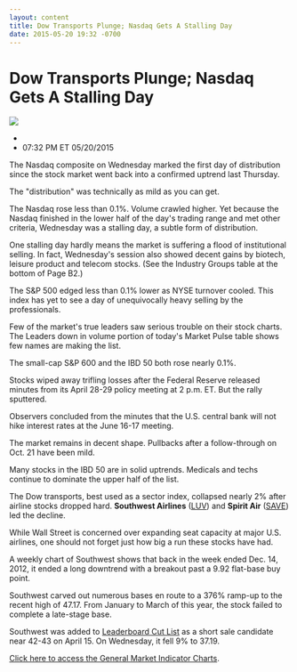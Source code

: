 ```yaml
---
layout: content
title: Dow Transports Plunge; Nasdaq Gets A Stalling Day
date: 2015-05-20 19:32 -0700
---
```



Dow Transports Plunge; Nasdaq Gets A Stalling Day
==================================================


![](https://www.investors.com/wp-content/uploads/ibd-migrated-images/MPv_150521_635677311729715183.png)

* 
* 07:32 PM ET 05/20/2015





The Nasdaq composite on Wednesday marked the first day of distribution since the stock market went back into a confirmed uptrend last Thursday.


The "distribution" was technically as mild as you can get.


The Nasdaq rose less than 0.1%. Volume crawled higher. Yet because the Nasdaq finished in the lower half of the day's trading range and met other criteria, Wednesday was a stalling day, a subtle form of distribution.


One stalling day hardly means the market is suffering a flood of institutional selling. In fact, Wednesday's session also showed decent gains by biotech, leisure product and telecom stocks. (See the Industry Groups table at the bottom of Page B2.)


The S&P 500 edged less than 0.1% lower as NYSE turnover cooled. This index has yet to see a day of unequivocally heavy selling by the professionals.


Few of the market's true leaders saw serious trouble on their stock charts. The Leaders down in volume portion of today's Market Pulse table shows few names are making the list.


The small-cap S&P 600 and the IBD 50 both rose nearly 0.1%.


Stocks wiped away trifling losses after the Federal Reserve released minutes from its April 28-29 policy meeting at 2 p.m. ET. But the rally sputtered.


Observers concluded from the minutes that the U.S. central bank will not hike interest rates at the June 16-17 meeting.


The market remains in decent shape. Pullbacks after a follow-through on Oct. 21 have been mild.


Many stocks in the IBD 50 are in solid uptrends. Medicals and techs continue to dominate the upper half of the list.


The Dow transports, best used as a sector index, collapsed nearly 2% after airline stocks dropped hard. **Southwest Airlines** ([LUV](https://research.investors.com/quote.aspx?symbol=LUV)) and **Spirit Air** ([SAVE](https://research.investors.com/quote.aspx?symbol=SAVE)) led the decline.


While Wall Street is concerned over expanding seat capacity at major U.S. airlines, one should not forget just how big a run these stocks have had.


A weekly chart of Southwest shows that back in the week ended Dec. 14, 2012, it ended a long downtrend with a breakout past a 9.92 flat-base buy point.


Southwest carved out numerous bases en route to a 376% ramp-up to the recent high of 47.17. From January to March of this year, the stock failed to complete a late-stage base.


Southwest was added to [Leaderboard Cut List](http://leaderboard.investors.com/leaderboard/cutlist/) as a short sale candidate near 42-43 on April 15. On Wednesday, it fell 9% to 37.19.


[Click here to access the General Market Indicator Charts](https://www.investors.com/pdf/GMI_052115.pdf).




